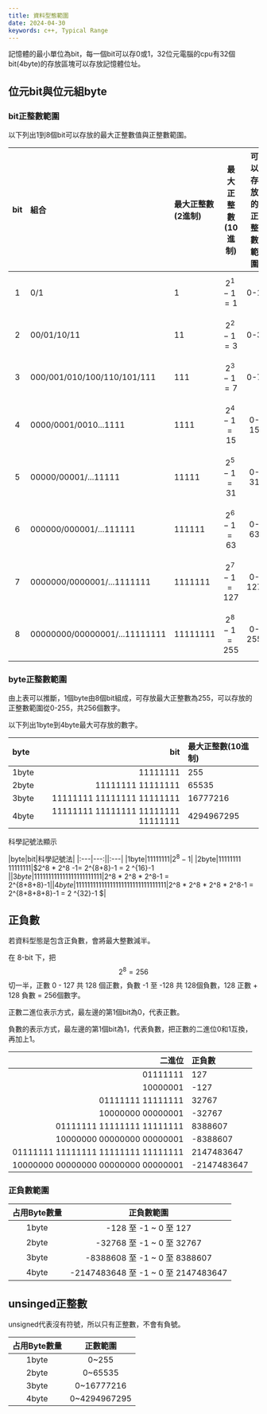 ```yaml
---
title: 資料型態範圍
date: 2024-04-30
keywords: c++, Typical Range
---
```

記憶體的最小單位為bit，每一個bit可以存0或1，32位元電腦的cpu有32個bit(4byte)的存放區塊可以存放記憶體位址。

## 位元bit與位元組byte
### bit正整數範圍
以下列出1到8個bit可以存放的最大正整數值與正整數範圍。

|bit|組合|最大正整數(2進制)|最大正整數(10進制)|可以存放的正整數範圍|
|:---:|:---|:---|:---:|:---:|
|1|0/1|1|$$ 2^1-1 = 1 $$|0-1|
|2|00/01/10/11|11|$$ 2^2-1 = 3 $$|0-3|
|3|000/001/010/100/110/101/111|111|$$ 2^3-1 = 7 $$|0-7|
|4|0000/0001/0010...1111|1111|$$ 2^4-1 = 15 $$|0-15|
|5|00000/00001/...11111|11111|$$ 2^5-1 = 31 $$|0-31|
|6|000000/000001/...111111|111111|$$ 2^6-1 = 63 $$|0-63|
|7|0000000/0000001/...1111111|1111111|$$ 2^7-1 = 127 $$|0-127|
|8|00000000/00000001/...11111111|11111111|$$ 2^8-1 = 255 $$|0-255|

### byte正整數範圍
由上表可以推斷，1個byte由8個bit組成，可存放最大正整數為255，可以存放的正整數範圍從0-255，共256個數字。

以下列出1byte到4byte最大可存放的數字。

|byte|bit|最大正整數(10進制)|
|:---|---:|:---|
|1byte|11111111|255|
|2byte|11111111 11111111|65535|
|3byte|11111111 11111111 11111111|16777216|
|4byte|11111111 11111111 11111111 11111111|4294967295|

科學記號法顯示

|byte|bit|科學記號法|
|:---|---:||:---|
|1byte|11111111|$2^8-1$|
|2byte|11111111 11111111|$2^8 * 2^8 -1= 2^{8+8}-1 = 2 ^{16}-1 $|
|3byte|11111111 11111111 11111111|$2^8 * 2^8 * 2^8-1 = 2^{8+8+8}-1$|
|4byte|11111111 11111111 11111111 11111111|$2^8 * 2^8 * 2^8 * 2^8-1 = 2^{8+8+8+8}-1 = 2 ^{32}-1 $|

## 正負數
若資料型態是包含正負數，會將最大整數減半。

在 8-bit 下，把$$ 2^8 = 256 $$切一半，正數 0 - 127 共 128 個正數，負數 -1 至 -128 共 128個負數，128 正數 \+ 128 負數 = 256個數字。

正數二進位表示方式，最左邊的第1個bit為0，代表正數。

負數的表示方式，最左邊的第1個bit為1，代表負數，把正數的二進位0和1互換，再加上1。

|二進位|正負數|
|---:|:---|
|01111111|127|
|10000001|-127|
|01111111 11111111|32767|
|10000000 00000001|-32767|
|01111111 11111111 11111111|8388607|
|10000000 00000000 00000001|-8388607|
|01111111 11111111 11111111 11111111|2147483647|
|10000000 00000000 00000000 00000001|-2147483647|

### 正負數範圍

|占用Byte數量|正負數範圍|
|:---:|:---:|
|1byte|-128 至 -1 ~ 0 至 127|
|2byte|-32768 至 -1 ~ 0 至 32767|
|3byte|-8388608 至 -1 ~ 0 至 8388607|
|4byte|-2147483648 至 -1 ~ 0 至 2147483647|

## unsinged正整數 

unsigned代表沒有符號，所以只有正整數，不會有負號。

|占用Byte數量|正數範圍|
|:---:|:---:|
|1byte|0~255|
|2byte|0~65535|
|3byte|0~16777216|
|4byte|0~4294967295|
